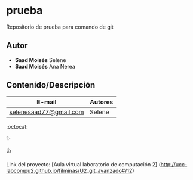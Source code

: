 # prueba
Repositorio de prueba para comando de git

## Autor
* **Saad Moisés** Selene
* **Saad Moisés**  Ana Nerea


## Contenido/Descripción
|E-mail | Autores|
|-------|--------|
|selenesaad77@gmail.com|Selene|

:octocat:

:sparkles:

:+1:


Link del proyecto: [Aula virtual laboratorio de computación 2] (http://ucc-labcompu2.github.io/filminas/U2_git_avanzado#/12)

